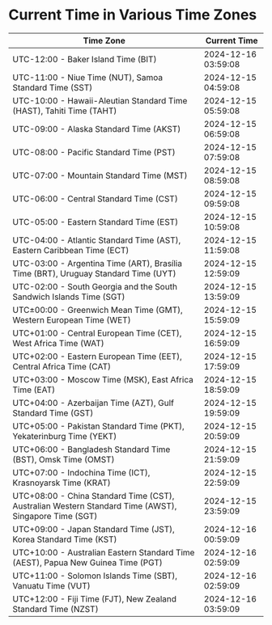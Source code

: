 # Current Time in Various Time Zones

| Time Zone | Current Time |
|-----------|--------------|
| UTC-12:00 - Baker Island Time (BIT) | 2024-12-16 03:59:08 |
| UTC-11:00 - Niue Time (NUT), Samoa Standard Time (SST) | 2024-12-15 04:59:08 |
| UTC-10:00 - Hawaii-Aleutian Standard Time (HAST), Tahiti Time (TAHT) | 2024-12-15 05:59:08 |
| UTC-09:00 - Alaska Standard Time (AKST) | 2024-12-15 06:59:08 |
| UTC-08:00 - Pacific Standard Time (PST) | 2024-12-15 07:59:08 |
| UTC-07:00 - Mountain Standard Time (MST) | 2024-12-15 08:59:08 |
| UTC-06:00 - Central Standard Time (CST) | 2024-12-15 09:59:08 |
| UTC-05:00 - Eastern Standard Time (EST) | 2024-12-15 10:59:08 |
| UTC-04:00 - Atlantic Standard Time (AST), Eastern Caribbean Time (ECT) | 2024-12-15 11:59:08 |
| UTC-03:00 - Argentina Time (ART), Brasília Time (BRT), Uruguay Standard Time (UYT) | 2024-12-15 12:59:09 |
| UTC-02:00 - South Georgia and the South Sandwich Islands Time (SGT) | 2024-12-15 13:59:09 |
| UTC±00:00 - Greenwich Mean Time (GMT), Western European Time (WET) | 2024-12-15 15:59:09 |
| UTC+01:00 - Central European Time (CET), West Africa Time (WAT) | 2024-12-15 16:59:09 |
| UTC+02:00 - Eastern European Time (EET), Central Africa Time (CAT) | 2024-12-15 17:59:09 |
| UTC+03:00 - Moscow Time (MSK), East Africa Time (EAT) | 2024-12-15 18:59:09 |
| UTC+04:00 - Azerbaijan Time (AZT), Gulf Standard Time (GST) | 2024-12-15 19:59:09 |
| UTC+05:00 - Pakistan Standard Time (PKT), Yekaterinburg Time (YEKT) | 2024-12-15 20:59:09 |
| UTC+06:00 - Bangladesh Standard Time (BST), Omsk Time (OMST) | 2024-12-15 21:59:09 |
| UTC+07:00 - Indochina Time (ICT), Krasnoyarsk Time (KRAT) | 2024-12-15 22:59:09 |
| UTC+08:00 - China Standard Time (CST), Australian Western Standard Time (AWST), Singapore Time (SGT) | 2024-12-15 23:59:09 |
| UTC+09:00 - Japan Standard Time (JST), Korea Standard Time (KST) | 2024-12-16 00:59:09 |
| UTC+10:00 - Australian Eastern Standard Time (AEST), Papua New Guinea Time (PGT) | 2024-12-16 02:59:09 |
| UTC+11:00 - Solomon Islands Time (SBT), Vanuatu Time (VUT) | 2024-12-16 02:59:09 |
| UTC+12:00 - Fiji Time (FJT), New Zealand Standard Time (NZST) | 2024-12-16 03:59:09 |
